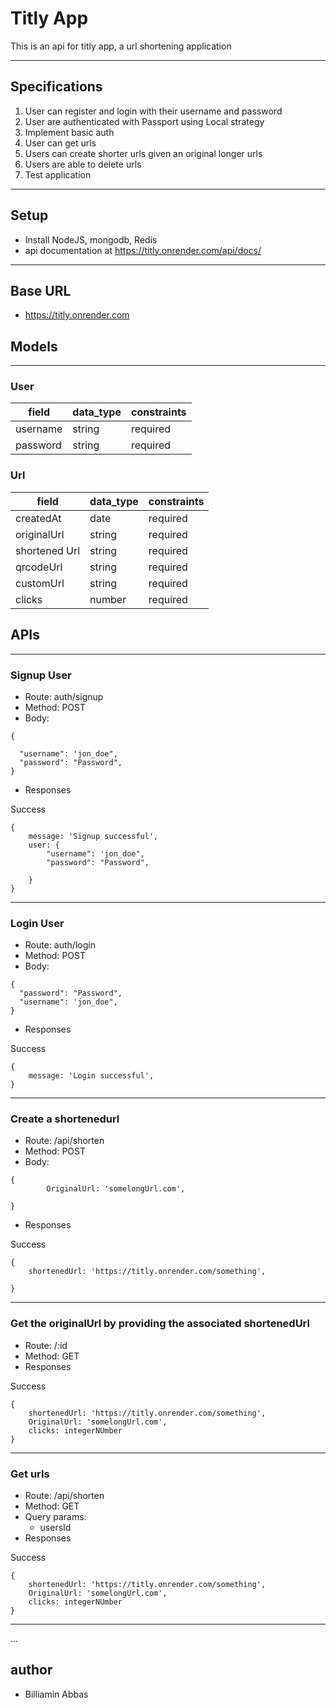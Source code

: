 # Titly App
This is an api for titly app, a url shortening application

---

## Specifications
1. User can register and login with their username and password 
2. User are authenticated with Passport using Local strategy
3. Implement basic auth
4. User can get urls
5. Users can create shorter urls given an original longer urls
6. Users are able to delete urls
7. Test application
---

## Setup
- Install NodeJS, mongodb, Redis
- api documentation at https://titly.onrender.com/api/docs/
---
## Base URL
- https://titly.onrender.com


## Models
---

### User
| field  |  data_type | constraints  |
|---|---|---|
|  username |  string |  required |
|  password |   string |  required  |


### Url
| field  |  data_type | constraints  |
|---|---|---|
|  createdAt |  date |  required |
|  originalUrl | string  |  required|
|  shortened Url  |  string |  required  |
|  qrcodeUrl     | string  |  required |
|  customUrl |   string |  required 
|  clicks |   number |  required 




## APIs
---

### Signup User

- Route: auth/signup
- Method: POST
- Body: 
```
{
  
  "username": 'jon_doe",
  "password": "Password",
}
```

- Responses

Success
```
{
    message: 'Signup successful',
    user: {
        "username": 'jon_doe",
        "password": "Password",
        
    }
}
```
---
### Login User

- Route: auth/login
- Method: POST
- Body: 
```
{
  "password": "Password",
  "username": 'jon_doe",
}
```

- Responses

Success
```
{
    message: 'Login successful',
}
```

---
### Create a  shortenedurl

- Route: /api/shorten
- Method: POST
- Body: 
```
{
        OriginalUrl: 'somelongUrl.com',

}
```

- Responses

Success
```
{
    shortenedUrl: 'https://titly.onrender.com/something',
    
}
```
---
### Get the originalUrl by providing the associated shortenedUrl

- Route: /:id
- Method: GET
- Responses

Success
```
{
    shortenedUrl: 'https://titly.onrender.com/something',
    OriginalUrl: 'somelongUrl.com',
    clicks: integerNUmber
}
```
---

### Get urls

- Route: /api/shorten
- Method: GET
- Query params: 
    - usersId
- Responses

Success
```
{
    shortenedUrl: 'https://titly.onrender.com/something',
    OriginalUrl: 'somelongUrl.com',
    clicks: integerNUmber
}
```
---

...

## author
- Billiamin Abbas